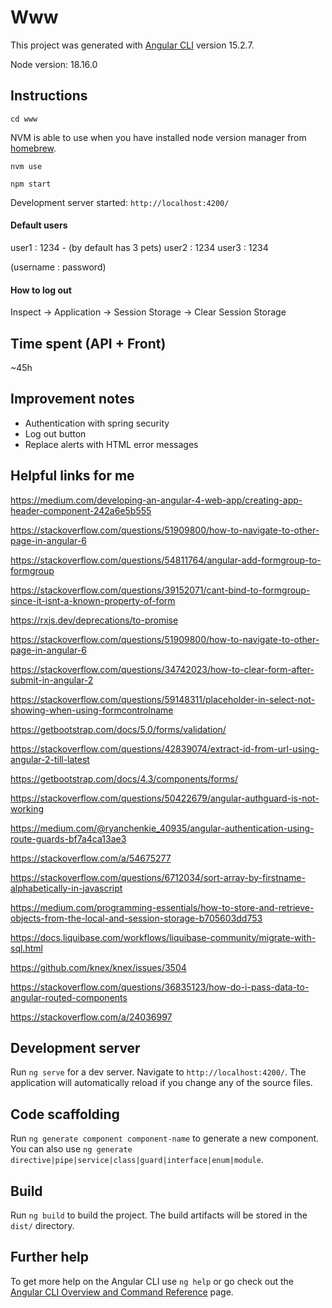 # Www

This project was generated with [Angular CLI](https://github.com/angular/angular-cli) version 15.2.7.

Node version: 18.16.0

## Instructions

```
cd www
```

NVM is able to use when you have installed node version manager from [homebrew](https://formulae.brew.sh/formula/nvm#default).

```
nvm use
```

```
npm start
```

Development server started: `http://localhost:4200/`

#### Default users

user1 : 1234 - (by default has 3 pets)
user2 : 1234
user3 : 1234

(username : password)

#### How to log out

Inspect -> Application -> Session Storage -> Clear Session Storage

## Time spent (API + Front)

~45h

## Improvement notes

- Authentication with spring security
- Log out button
- Replace alerts with HTML error messages

## Helpful links for me

https://medium.com/developing-an-angular-4-web-app/creating-app-header-component-242a6e5b555

https://stackoverflow.com/questions/51909800/how-to-navigate-to-other-page-in-angular-6

https://stackoverflow.com/questions/54811764/angular-add-formgroup-to-formgroup

https://stackoverflow.com/questions/39152071/cant-bind-to-formgroup-since-it-isnt-a-known-property-of-form

https://rxjs.dev/deprecations/to-promise

https://stackoverflow.com/questions/51909800/how-to-navigate-to-other-page-in-angular-6

https://stackoverflow.com/questions/34742023/how-to-clear-form-after-submit-in-angular-2

https://stackoverflow.com/questions/59148311/placeholder-in-select-not-showing-when-using-formcontrolname

https://getbootstrap.com/docs/5.0/forms/validation/

https://stackoverflow.com/questions/42839074/extract-id-from-url-using-angular-2-till-latest

https://getbootstrap.com/docs/4.3/components/forms/

https://stackoverflow.com/questions/50422679/angular-authguard-is-not-working

https://medium.com/@ryanchenkie_40935/angular-authentication-using-route-guards-bf7a4ca13ae3

https://stackoverflow.com/a/54675277

https://stackoverflow.com/questions/6712034/sort-array-by-firstname-alphabetically-in-javascript

https://medium.com/programming-essentials/how-to-store-and-retrieve-objects-from-the-local-and-session-storage-b705603dd753

https://docs.liquibase.com/workflows/liquibase-community/migrate-with-sql.html

https://github.com/knex/knex/issues/3504

https://stackoverflow.com/questions/36835123/how-do-i-pass-data-to-angular-routed-components

https://stackoverflow.com/a/24036997

## Development server

Run `ng serve` for a dev server. Navigate to `http://localhost:4200/`. The application will automatically reload if you change any of the source files.

## Code scaffolding

Run `ng generate component component-name` to generate a new component. You can also use `ng generate directive|pipe|service|class|guard|interface|enum|module`.

## Build

Run `ng build` to build the project. The build artifacts will be stored in the `dist/` directory.

## Further help

To get more help on the Angular CLI use `ng help` or go check out the [Angular CLI Overview and Command Reference](https://angular.io/cli) page.
